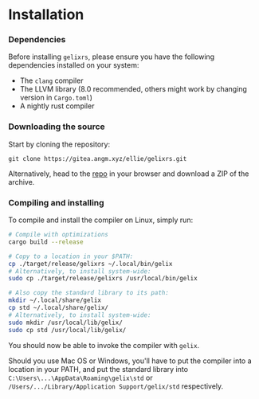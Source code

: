 # Installation

### Dependencies

Before installing `gelixrs`, please ensure you have the following dependencies 
installed on your system:
- The `clang` compiler
- The LLVM library (8.0 recommended, others might work by changing version in `Cargo.toml`)
- A nightly rust compiler

### Downloading the source

Start by cloning the repository:

``` git clone https://gitea.angm.xyz/ellie/gelixrs.git ```

Alternatively, head to the [repo](https://gitea.angm.xyz/ellie/gelixrs)
in your browser and download a ZIP of the archive.

### Compiling and installing

To compile and install the compiler on Linux, simply run:

```bash
# Compile with optimizations
cargo build --release

# Copy to a location in your $PATH:
cp ./target/release/gelixrs ~/.local/bin/gelix
# Alternatively, to install system-wide:
sudo cp ./target/release/gelixrs /usr/local/bin/gelix

# Also copy the standard library to its path:
mkdir ~/.local/share/gelix
cp std ~/.local/share/gelix/
# Alternatively, to install system-wide:
sudo mkdir /usr/local/lib/gelix/
sudo cp std /usr/local/lib/gelix/
```

You should now be able to invoke the compiler with `gelix`.

Should you use Mac OS or Windows, you'll have to put the compiler into a location
in your PATH, and put the standard library into 
`C:\Users\...\AppData\Roaming\gelix\std` or `/Users/.../Library/Application Support/gelix/std` respectively.